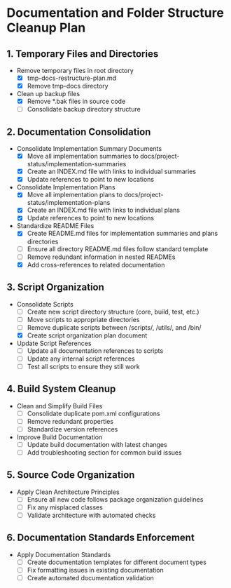 # Documentation and Folder Structure Cleanup Plan

## 1. Temporary Files and Directories

- Remove temporary files in root directory
  - [x] tmp-docs-restructure-plan.md
  - [x] Remove tmp-docs directory

- Clean up backup files
  - [x] Remove *.bak files in source code
  - [ ] Consolidate backup directory structure

## 2. Documentation Consolidation

- Consolidate Implementation Summary Documents
  - [x] Move all implementation summaries to docs/project-status/implementation-summaries
  - [x] Create an INDEX.md file with links to individual summaries
  - [x] Update references to point to new locations

- Consolidate Implementation Plans
  - [x] Move all implementation plans to docs/project-status/implementation-plans
  - [x] Create an INDEX.md file with links to individual plans
  - [x] Update references to point to new locations

- Standardize README Files
  - [x] Create README.md files for implementation summaries and plans directories
  - [ ] Ensure all directory README.md files follow standard template
  - [ ] Remove redundant information in nested READMEs
  - [x] Add cross-references to related documentation

## 3. Script Organization

- Consolidate Scripts
  - [ ] Create new script directory structure (core, build, test, etc.)
  - [ ] Move scripts to appropriate directories
  - [ ] Remove duplicate scripts between /scripts/, /utils/, and /bin/
  - [x] Create script organization plan document

- Update Script References
  - [ ] Update all documentation references to scripts
  - [ ] Update any internal script references
  - [ ] Test all scripts to ensure they still work

## 4. Build System Cleanup

- Clean and Simplify Build Files
  - [ ] Consolidate duplicate pom.xml configurations
  - [ ] Remove redundant properties
  - [ ] Standardize version references

- Improve Build Documentation
  - [ ] Update build documentation with latest changes
  - [ ] Add troubleshooting section for common build issues

## 5. Source Code Organization

- Apply Clean Architecture Principles
  - [ ] Ensure all new code follows package organization guidelines
  - [ ] Fix any misplaced classes
  - [ ] Validate architecture with automated checks

## 6. Documentation Standards Enforcement

- Apply Documentation Standards
  - [ ] Create documentation templates for different document types
  - [ ] Fix formatting issues in existing documentation
  - [ ] Create automated documentation validation